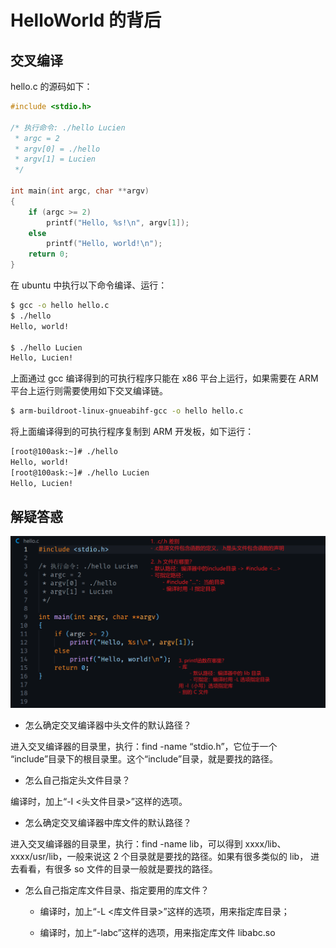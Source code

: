 # HelloWorld 的背后

## 交叉编译

hello.c 的源码如下：

``` c
#include <stdio.h>

/* 执行命令: ./hello Lucien 
 * argc = 2
 * argv[0] = ./hello
 * argv[1] = Lucien
 */

int main(int argc, char **argv)
{
	if (argc >= 2)
		printf("Hello, %s!\n", argv[1]);
	else
		printf("Hello, world!\n");
	return 0;
}
```

在 ubuntu 中执行以下命令编译、运行：

``` bash
$ gcc -o hello hello.c
$ ./hello
Hello, world!

$ ./hello Lucien
Hello, Lucien!
```

上面通过 gcc 编译得到的可执行程序只能在 x86 平台上运行，如果需要在 ARM 平台上运行则需要使用如下交叉编译链。

``` bash
$ arm-buildroot-linux-gnueabihf-gcc -o hello hello.c
```

将上面编译得到的可执行程序复制到 ARM 开发板，如下运行：

``` bash
[root@100ask:~]# ./hello
Hello, world!
[root@100ask:~]# ./hello Lucien
Hello, Lucien!
```

## 解疑答惑

![](../images/hello_several_questions.png)

- 怎么确定交叉编译器中头文件的默认路径？

进入交叉编译器的目录里，执行：find -name “stdio.h”，它位于一个 “include”目录下的根目录里。这个“include”目录，就是要找的路径。

- 怎么自己指定头文件目录？

编译时，加上“-I <头文件目录>”这样的选项。

- 怎么确定交叉编译器中库文件的默认路径？

进入交叉编译器的目录里，执行：find -name lib，可以得到 xxxx/lib、 xxxx/usr/lib，一般来说这 2 个目录就是要找的路径。如果有很多类似的 lib， 进去看看，有很多 so 文件的目录一般就是要找的路径。

- 怎么自己指定库文件目录、指定要用的库文件？

  - 编译时，加上“-L <库文件目录>”这样的选项，用来指定库目录； 

  - 编译时，加上“-labc”这样的选项，用来指定库文件 libabc.so
